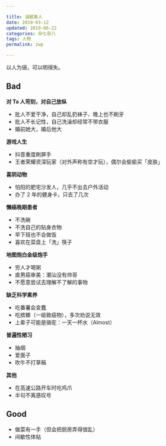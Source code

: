 ```yaml
---

title: 油腻男人  
date: 2019-03-12  
updated: 2019-06-22
categories: 杂七杂八  
tags: 人物  
permalink: zwp  

---
```


以人为镜，可以明得失。

<!-- more -->


## Bad

**对 Ta 人苛刻，对自己放纵**
- 批人不爱干净，自己却乱扔袜子、晚上也不刷牙
- 批人不长记性，自己洗澡却经常不带衣服
- 婚前她大，婚后他大


**游戏人生**
- 抖音重度刷屏手
- 王者荣耀资深玩家（对外声称有空才玩），偶尔会偷偷买「皮肤」


**喜阴动物**
- 怕阳的肥宅沙发人，几乎不出去户外活动
- 办了 2 年的健身卡，只去了几次


**懒癌晚期患者**
- 不洗碗
- 不洗自己的贴身衣物
- 早下班也不会做饭
- 喜欢在菜盘上「洗」筷子


**地图炮白金级炮手**
- 穷人才喝粥
- 直男癌审美：潮汕没有帅哥
- 不愿意尝试去理解不了解的事物


**缺乏科学素养**
- 吃番薯会变蠢
- 吃槟榔（一级致癌物），多次劝说无效
- 上辈子可能是骆驼：一天一杯水（Almost）


**普遍性陋习**
- 抽烟
- 爱面子
- 吹牛不打草稿


**其他**
- 在高速公路开车时吃鸡爪
- 半句不离感叹号


## Good

- 做菜有一手（但会把厨房弄得很乱）
- 间歇性体贴